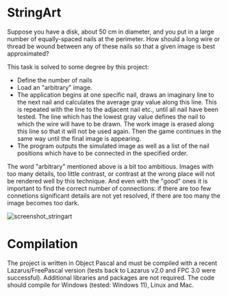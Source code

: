 # StringArt

Suppose you have a disk, about 50 cm in diameter, and you put in a large number of equally-spaced nails at the perimeter. How should a long wire or thread be wound between any of these nails so that a given image is best approximated?

This task is solved to some degree by this project:
* Define the number of nails
* Load an "arbitrary" image.
* The application begins at one specific nail, draws an imaginary line to the next nail and calculates the average gray value along this line. This is repeated with the line to the adjacent nail etc., until all nail have been tested. The line which has the lowest gray value defines the nail to which the wire will have to be drawn. The work image is erased along this line so that it will not be used again. Then the game continues in the same way until the final image is appearing.
* The program outputs the simulated image as well as a list of the nail positions which have to be connected in the specified order.

The word "arbitrary" mentioned above is a bit too ambitious. Images with too many details, too little contrast, or contrast at the wrong place will not be rendered well by this technique. And even with the "good" ones it is important to find the correct number of connections: if there are too few connetions significant details are not yet resolved, if there are too many the image becomes too dark.

![screenshot_stringart](https://github.com/wp-xyz/StringArt/assets/30792460/bf2dbacd-56a6-425e-a566-d7e362b87afe)

# Compilation
The project is written in Object Pascal and must be compiled with a recent Lazarus/FreePascal version (tests back to Lazarus v2.0 and FPC 3.0 were successful). Additional libraries and packages are not required. The code should compile for Windows (tested: Windows 11), Linux and Mac.
